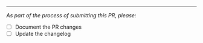 







___
_As part of the process of submitting this PR, please:_
- [ ] Document the PR changes
- [ ] Update the changelog
